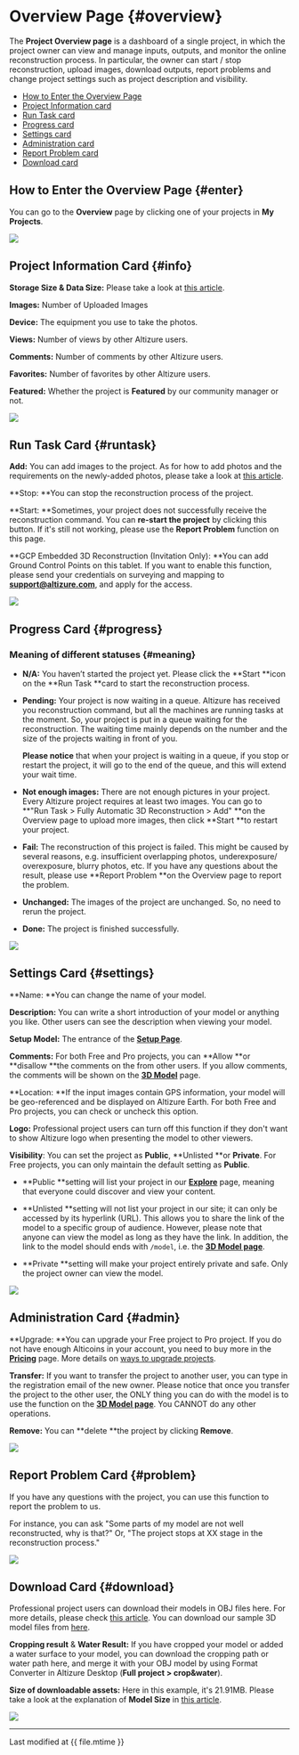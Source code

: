 # Overview Page {#overview}

The **Project Overview page** is a dashboard of a single project, in which the project owner can view and manage inputs, outputs, and monitor the online reconstruction process. In particular, the owner can start / stop reconstruction, upload images, download outputs, report problems and change project settings such as project description and visibility.

* [How to Enter the Overview Page](#enter)
* [Project Information card](#info)
* [Run Task card](#runtask)
* [Progress card](#progress)
* [Settings card](#settings)
* [Administration card](#admin)
* [Report Problem card](#problem)
* [Download card](#download)

## How to Enter the Overview Page {#enter}

You can go to the **Overview** page by clicking one of your projects in **My Projects**.

![](../assets/overview-eng-my-projects.png)

## Project Information Card {#info}

**Storage Size & Data Size:** Please take a look at [this article](datasize.md).

**Images:** Number of Uploaded Images

**Device:** The equipment you use to take the photos.

**Views:** Number of views by other Altizure users.

**Comments:** Number of comments by other Altizure users.

**Favorites:** Number of favorites by other Altizure users.

**Featured:** Whether the project is **Featured** by our community manager or not.

![](../assets/overview-info-card.png)

## Run Task Card {#runtask}

**Add:** You can add images to the project. As for how to add photos and the requirements on the newly-added photos, please take a look at [this article](add-photo.md).

**Stop: **You can stop the reconstruction process of the project.

**Start: **Sometimes, your project does not successfully receive the reconstruction command. You can **re-start the project** by clicking this button. If it's still not working, please use the **Report Problem** function on this page.

**GCP Embedded 3D Reconstruction \(Invitation Only\): **You can add Ground Control Points on this tablet. If you want to enable this function, please send your credentials on surveying and mapping to **support@altizure.com**, and apply for the access.

![](../assets/overview-run-task.png)
## Progress Card {#progress}

### Meaning of different statuses {#meaning}

* **N/A:** You haven’t started the project yet. Please click the **Start **icon on the **Run Task **card to start the reconstruction process.
* **Pending:** Your project is now waiting in a queue. Altizure has received you reconstruction command, but all the machines are running tasks at the moment. So, your project is put in a queue waiting for the reconstruction. The waiting time mainly depends on the number and the size of the projects waiting in front of you.

  **Please notice** that when your project is waiting in a queue, if you stop or restart the project, it will go to the end of the queue, and this will extend your wait time.

* **Not enough images:** There are not enough pictures in your project. Every Altizure project requires at least two images. You can go to **"Run Task &gt; Fully Automatic 3D Reconstruction &gt; Add" **on the Overview page to upload more images, then click **Start **to restart your project.

* **Fail:** The reconstruction of this project is failed. This might be caused by several reasons, e.g. insufficient overlapping photos, underexposure/ overexposure, blurry photos, etc. If you have any questions about the result, please use **Report Problem **on the Overview page to report the problem.

* **Unchanged:** The images of the project are unchanged. So, no need to rerun the project.

* **Done:** The project is finished successfully.

![](../assets/overview-progress-card.png)

## Settings Card {#settings}

**Name: **You can change the name of your model.

**Description:** You can write a short introduction of your model or anything you like. Other users can see the description when viewing your model.

**Setup Model:** The entrance of the [**Setup Page**](setup-page.md).

**Comments:** For both Free and Pro projects, you can **Allow **or **disallow **the comments on the from other users. If you allow comments, the comments will be shown on the [**3D Model**](model-page.md#light) page.

**Location: **If the input images contain GPS information, your model will be geo-referenced and be displayed on Altizure Earth. For both Free and Pro projects, you can check or uncheck this option.

**Logo:** Professional project users can turn off this function if they don't want to show Altizure logo when presenting the model to other viewers.

**Visibility**: You can set the project as **Public**, **Unlisted **or **Private**. For Free projects, you can only maintain the default setting as **Public**.

* **Public **setting will list your project in our [**Explore**](https://www.altizure.com/) page, meaning that everyone could discover and view your content.

* **Unlisted **setting will not list your project in our site; it can only be accessed by its hyperlink \(URL\). This allows you to share the link of the model to a specific group of audience. However, please note that anyone can view the model as long as they have the link.
In addition, the link to the model should ends with `/model`, i.e. the [**3D Model page**](model-page.md).

* **Private **setting will make your project entirely private and safe. Only the project owner can view the model.

![](../assets/overview-settings.png)

## Administration Card {#admin}

**Upgrade: **You can upgrade your Free project to Pro project. If you do not have enough Alticoins in your account, you need to buy more in the [**Pricing**](https://site.altizure.com/pricing) page. More details on [ways to upgrade projects](upgrade-free-to-pro.md).

**Transfer:** If you want to transfer the project to another user, you can type in the registration email of the new owner. Please notice that once you transfer the project to the other user, the ONLY thing you can do with the model is to use the function on the [**3D Model page**](model-page.md). You CANNOT do any other operations.

**Remove:** You can **delete **the project by clicking **Remove**.

![](../assets/overview-admin.png)

## Report Problem Card {#problem}

If you have any questions with the project, you can use this function to report the problem to us.

For instance, you can ask "Some parts of my model are not well reconstructed, why is that?" Or,  "The project stops at XX stage in the reconstruction process."

![](../assets/overview-report-problem.png)

## Download Card {#download}

Professional project users can download their models in OBJ files here. For more details, please check [this article](downloadable-assets.md). You can download our sample 3D model files from [here](downloadable-assets.md#sample).

**Cropping result** & **Water Result:** If you have cropped your model or added a water surface to your model, you can download the cropping path or water path here, and merge it with your OBJ model by using Format Converter in Altizure Desktop \(**Full project &gt; crop&water**\).

**Size of downloadable assets:** Here in this example, it's 21.91MB. Please take a look at the explanation of **Model Size** in [this article](datasize.md#model).

![](../assets/overview-download.png)

---

Last modified at {{ file.mtime }}
